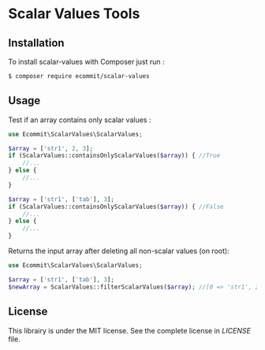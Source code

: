 # Scalar Values Tools

## Installation ##

To install scalar-values with Composer just run :

```bash
$ composer require ecommit/scalar-values
```

## Usage ##

Test if an array contains only scalar values :

```php
use Ecommit\ScalarValues\ScalarValues;

$array = ['str1', 2, 3];
if (ScalarValues::containsOnlyScalarValues($array)) { //True
    //...
} else {
    //...
}

$array = ['str1', ['tab'], 3];
if (ScalarValues::containsOnlyScalarValues($array)) { //False
    //...
} else {
    //...
}
```

Returns the input array after deleting all non-scalar values (on root):

```php
use Ecommit\ScalarValues\ScalarValues;

$array = ['str1', ['tab'], 3];
$newArray = ScalarValues::filterScalarValues($array); //[0 => 'str1', 2 => 3]
```

## License ##

This librairy is under the MIT license. See the complete license in *LICENSE* file.
